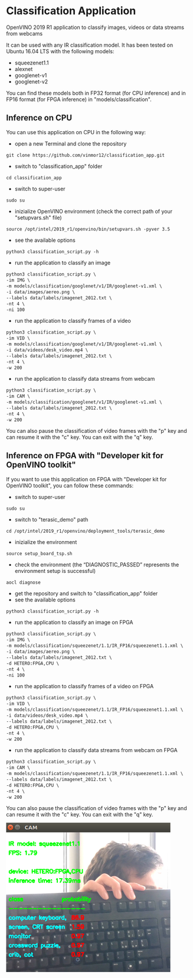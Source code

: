 # Classification Application

OpenVINO 2019 R1 application to classify images, videos or data streams from webcams

It can be used with any IR classification model.
It has been tested on Ubuntu 16.04 LTS with the following models:
  - squeezenet1.1
  - alexnet
  - googlenet-v1
  - googlenet-v2

You can find these models both in FP32 format (for CPU inference) and in FP16 format (for FPGA inference) in "models/classification".

Inference on CPU
  -  
You can use this application on CPU in the following way:
  - open a new Terminal and clone the repository
  ```
  git clone https://github.com/vinmor12/classification_app.git
  ```
  - switch to "classification_app" folder
  ```
  cd classification_app
  ```
  - switch to super-user
  ```
  sudo su
  ```
  - inizialize OpenVINO environment (check the correct path of your "setupvars.sh" file)
  ```
  source /opt/intel/2019_r1/openvino/bin/setupvars.sh -pyver 3.5
  ```
  - see the available options
  ```
  python3 classification_script.py -h
  ```
  - run the application to classify an image
  ```
  python3 classification_script.py \
  -im IMG \
  -m models/classification/googlenet/v1/IR/googlenet-v1.xml \
  -i data/images/aereo.png \
  --labels data/labels/imagenet_2012.txt \
  -nt 4 \
  -ni 100
  ```
  - run the application to classify frames of a video
  ```
  python3 classification_script.py \
  -im VID \
  -m models/classification/googlenet/v1/IR/googlenet-v1.xml \
  -i data/videos/desk_video.mp4 \
  --labels data/labels/imagenet_2012.txt \
  -nt 4 \
  -w 200
  ```
  - run the application to classify data streams from webcam
  ```
  python3 classification_script.py \
  -im CAM \
  -m models/classification/googlenet/v1/IR/googlenet-v1.xml \
  --labels data/labels/imagenet_2012.txt \
  -nt 4 \
  -w 200
  ```

You can also pause the classification of video frames with the "p" key and can resume it with the "c" key.
You can exit with the "q" key.

Inference on FPGA with "Developer kit for OpenVINO toolkit"
  -  
If you want to use this application on FPGA with "Developer kit for OpenVINO toolkit", you can follow these commands:
  - switch to super-user
  ```
  sudo su
  ```
  - switch to "terasic_demo" path
  ```
  cd /opt/intel/2019_r1/openvino/deployment_tools/terasic_demo
  ```
  - inizialize the environment
  ```
  source setup_board_tsp.sh
  ```
  - check the environment (the “DIAGNOSTIC_PASSED” represents the environment setup is successful)
  ```
  aocl diagnose
  ```
  - get the repository and switch to "classification_app" folder
  - see the available options
  ```
  python3 classification_script.py -h
  ```
  - run the application to classify an image on FPGA
  ```
  python3 classification_script.py \
  -im IMG \
  -m models/classification/squeezenet/1.1/IR_FP16/squeezenet1.1.xml \
  -i data/images/aereo.png \
  --labels data/labels/imagenet_2012.txt \
  -d HETERO:FPGA,CPU \
  -nt 4 \
  -ni 100
  ```
  - run the application to classify frames of a video on FPGA
  ```
  python3 classification_script.py \
  -im VID \
  -m models/classification/squeezenet/1.1/IR_FP16/squeezenet1.1.xml \
  -i data/videos/desk_video.mp4 \
  --labels data/labels/imagenet_2012.txt \
  -d HETERO:FPGA,CPU \
  -nt 4 \
  -w 200
  ```
  - run the application to classify data streams from webcam on FPGA
  ```
  python3 classification_script.py \
  -im CAM \
  -m models/classification/squeezenet/1.1/IR_FP16/squeezenet1.1.xml \
  --labels data/labels/imagenet_2012.txt \
  -d HETERO:FPGA,CPU \
  -nt 4 \
  -w 200
  ```

You can also pause the classification of video frames with the "p" key and can resume it with the "c" key.
You can exit with the "q" key.

![classification](https://raw.githubusercontent.com/vinmor12/classification_app/main/data/results/test1.png)
